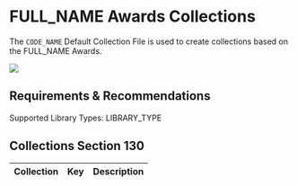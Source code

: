 # FULL_NAME Awards Collections

The `CODE_NAME` Default Collection File is used to create collections based on the FULL_NAME Awards.

![](../images/CODE_NAME.png)

## Requirements & Recommendations

Supported Library Types: LIBRARY_TYPE
<!--space-->
## <a id="collection_section"></a>Collections Section 130

| Collection                                             | Key                               | Description                                                                        |
|:-------------------------------------------------------|:----------------------------------|:-----------------------------------------------------------------------------------|